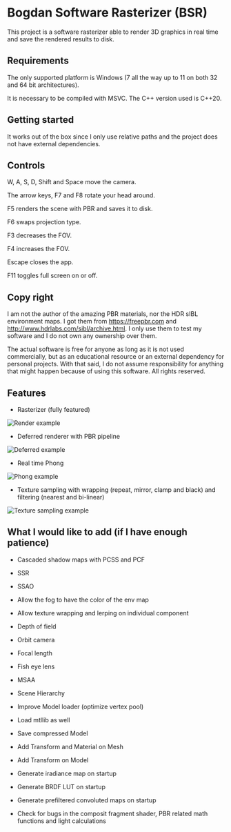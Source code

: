 # Bogdan Software Rasterizer (BSR)



This project is a software rasterizer able to render 3D graphics in real time and save the rendered results to disk.



## Requirements

The only supported platform is Windows (7 all the way up to 11 on both 32 and 64 bit architectures).

It is necessary to be compiled with MSVC. The C++ version used is C++20.



## Getting started

It works out of the box since I only use relative paths and the project does not have external dependencies.



## Controls

W, A, S, D, Shift and Space move the camera.

The arrow keys, F7 and F8 rotate your head around.

F5 renders the scene with PBR and saves it to disk.

F6 swaps projection type.

F3 decreases the FOV.

F4 increases the FOV.

Escape closes the app.

F11 toggles full screen on or off.



## Copy right

I am not the author of the amazing PBR materials, nor the HDR sIBL environment maps. I got them from https://freepbr.com and http://www.hdrlabs.com/sibl/archive.html. I only use them to test my software and I do not own any ownership over them.

The actual software is free for anyone as long as it is not used commercially, but as an educational resource or an external dependency for personal projects. With that said, I do not assume responsibility for anything that might happen because of using this software. All rights reserved.



## Features

* Rasterizer (fully featured)

![Render example](./ReadMe%20Resources/Render.bmp)

* Deferred renderer with PBR pipeline

![Deferred example](./ReadMe%20Resources/Deferred.bmp)

* Real time Phong

![Phong example](./ReadMe%20Resources/Phong.bmp)

* Texture sampling with wrapping (repeat, mirror, clamp and black) and filtering (nearest and bi-linear)

![Texture sampling example](./ReadMe%20Resources/TextureSampling.bmp)



## What I would like to add (if I have enough patience)

* Cascaded shadow maps with PCSS and PCF

* SSR

* SSAO

* Allow the fog to have the color of the env map

* Allow texture wrapping and lerping on individual component

* Depth of field

* Orbit camera

* Focal length

* Fish eye lens

* MSAA

* Scene Hierarchy

* Improve Model loader (optimize vertex pool)

* Load mtllib as well

* Save compressed Model

* Add Transform and Material on Mesh

* Add Transform on Model

* Generate iradiance map on startup

* Generate BRDF LUT on startup

* Generate prefiltered convoluted maps on startup

* Check for bugs in the composit fragment shader, PBR related math functions and light calculations
